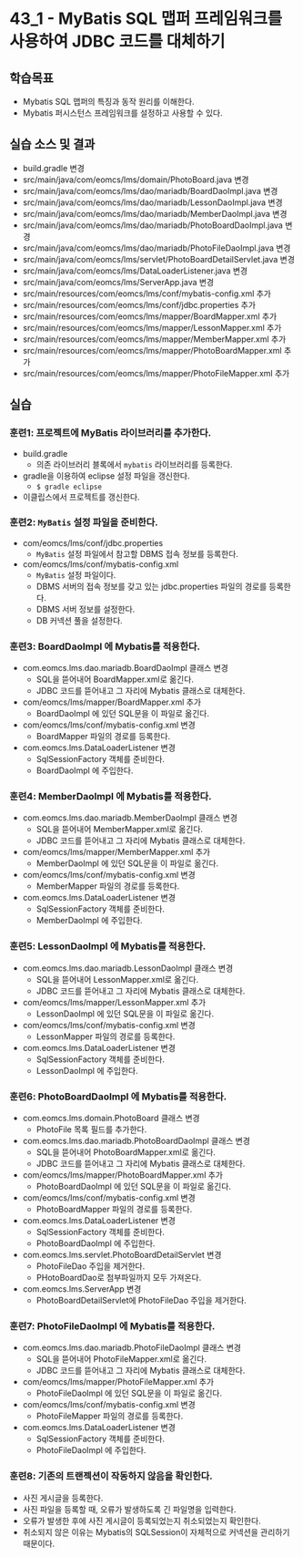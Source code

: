 # 43_1 - MyBatis SQL 맵퍼 프레임워크를 사용하여 JDBC 코드를 대체하기

## 학습목표

- Mybatis SQL 맵퍼의 특징과 동작 원리를 이해한다.
- Mybatis 퍼시스턴스 프레임워크를 설정하고 사용할 수 있다. 

## 실습 소스 및 결과

- build.gradle 변경
- src/main/java/com/eomcs/lms/domain/PhotoBoard.java 변경
- src/main/java/com/eomcs/lms/dao/mariadb/BoardDaoImpl.java 변경
- src/main/java/com/eomcs/lms/dao/mariadb/LessonDaoImpl.java 변경
- src/main/java/com/eomcs/lms/dao/mariadb/MemberDaoImpl.java 변경
- src/main/java/com/eomcs/lms/dao/mariadb/PhotoBoardDaoImpl.java 변경
- src/main/java/com/eomcs/lms/dao/mariadb/PhotoFileDaoImpl.java 변경
- src/main/java/com/eomcs/lms/servlet/PhotoBoardDetailServlet.java 변경
- src/main/java/com/eomcs/lms/DataLoaderListener.java 변경
- src/main/java/com/eomcs/lms/ServerApp.java 변경
- src/main/resources/com/eomcs/lms/conf/mybatis-config.xml 추가
- src/main/resources/com/eomcs/lms/conf/jdbc.properties 추가
- src/main/resources/com/eomcs/lms/mapper/BoardMapper.xml 추가
- src/main/resources/com/eomcs/lms/mapper/LessonMapper.xml 추가
- src/main/resources/com/eomcs/lms/mapper/MemberMapper.xml 추가
- src/main/resources/com/eomcs/lms/mapper/PhotoBoardMapper.xml 추가
- src/main/resources/com/eomcs/lms/mapper/PhotoFileMapper.xml 추가

## 실습  

### 훈련1: 프로젝트에 MyBatis 라이브러리를 추가한다.

- build.gradle   
  - 의존 라이브러리 블록에서 `mybatis` 라이브러리를 등록한다.
- gradle을 이용하여 eclipse 설정 파일을 갱신한다.
  - `$ gradle eclipse`
- 이클립스에서 프로젝트를 갱신한다.

### 훈련2: `MyBatis` 설정 파일을 준비한다.

- com/eomcs/lms/conf/jdbc.properties
  - `MyBatis` 설정 파일에서 참고할 DBMS 접속 정보를 등록한다.
- com/eomcs/lms/conf/mybatis-config.xml
  - `MyBatis` 설정 파일이다.
  - DBMS 서버의 접속 정보를 갖고 있는 jdbc.properties 파일의 경로를 등록한다.
  - DBMS 서버 정보를 설정한다.
  - DB 커넥션 풀을 설정한다.

### 훈련3: BoardDaoImpl 에 Mybatis를 적용한다.

- com.eomcs.lms.dao.mariadb.BoardDaoImpl 클래스 변경
  - SQL을 뜯어내어 BoardMapper.xml로 옮긴다.
  - JDBC 코드를 뜯어내고 그 자리에 Mybatis 클래스로 대체한다.
- com/eomcs/lms/mapper/BoardMapper.xml 추가
  - BoardDaoImpl 에 있던 SQL문을 이 파일로 옮긴다.
- com/eomcs/lms/conf/mybatis-config.xml 변경 
  - BoardMapper 파일의 경로를 등록한다.
- com.eomcs.lms.DataLoaderListener 변경
  - SqlSessionFactory 객체를 준비한다.
  - BoardDaoImpl 에 주입한다.

### 훈련4: MemberDaoImpl 에 Mybatis를 적용한다.

- com.eomcs.lms.dao.mariadb.MemberDaoImpl 클래스 변경
  - SQL을 뜯어내어 MemberMapper.xml로 옮긴다.
  - JDBC 코드를 뜯어내고 그 자리에 Mybatis 클래스로 대체한다.
- com/eomcs/lms/mapper/MemberMapper.xml 추가
  - MemberDaoImpl 에 있던 SQL문을 이 파일로 옮긴다.
- com/eomcs/lms/conf/mybatis-config.xml 변경 
  - MemberMapper 파일의 경로를 등록한다.
- com.eomcs.lms.DataLoaderListener 변경
  - SqlSessionFactory 객체를 준비한다.
  - MemberDaoImpl 에 주입한다.

### 훈련5: LessonDaoImpl 에 Mybatis를 적용한다.

- com.eomcs.lms.dao.mariadb.LessonDaoImpl 클래스 변경
  - SQL을 뜯어내어 LessonMapper.xml로 옮긴다.
  - JDBC 코드를 뜯어내고 그 자리에 Mybatis 클래스로 대체한다.
- com/eomcs/lms/mapper/LessonMapper.xml 추가
  - LessonDaoImpl 에 있던 SQL문을 이 파일로 옮긴다.
- com/eomcs/lms/conf/mybatis-config.xml 변경 
  - LessonMapper 파일의 경로를 등록한다.
- com.eomcs.lms.DataLoaderListener 변경
  - SqlSessionFactory 객체를 준비한다.
  - LessonDaoImpl 에 주입한다.

### 훈련6: PhotoBoardDaoImpl 에 Mybatis를 적용한다.

- com.eomcs.lms.domain.PhotoBoard 클래스 변경
  - PhotoFile 목록 필드를 추가한다.
- com.eomcs.lms.dao.mariadb.PhotoBoardDaoImpl 클래스 변경
  - SQL을 뜯어내어 PhotoBoardMapper.xml로 옮긴다.
  - JDBC 코드를 뜯어내고 그 자리에 Mybatis 클래스로 대체한다.
- com/eomcs/lms/mapper/PhotoBoardMapper.xml 추가
  - PhotoBoardDaoImpl 에 있던 SQL문을 이 파일로 옮긴다.
- com/eomcs/lms/conf/mybatis-config.xml 변경 
  - PhotoBoardMapper 파일의 경로를 등록한다.
- com.eomcs.lms.DataLoaderListener 변경
  - SqlSessionFactory 객체를 준비한다.
  - PhotoBoardDaoImpl 에 주입한다.
- com.eomcs.lms.servlet.PhotoBoardDetailServlet 변경
  - PhotoFileDao 주입을 제거한다.
  - PHotoBoardDao로 첨부파일까지 모두 가져온다.
- com.eomcs.lms.ServerApp 변경
  - PhotoBoardDetailServlet에 PhotoFileDao 주입을 제거한다.

### 훈련7: PhotoFileDaoImpl 에 Mybatis를 적용한다.

- com.eomcs.lms.dao.mariadb.PhotoFileDaoImpl 클래스 변경
  - SQL을 뜯어내어 PhotoFileMapper.xml로 옮긴다.
  - JDBC 코드를 뜯어내고 그 자리에 Mybatis 클래스로 대체한다.
- com/eomcs/lms/mapper/PhotoFileMapper.xml 추가
  - PhotoFileDaoImpl 에 있던 SQL문을 이 파일로 옮긴다.
- com/eomcs/lms/conf/mybatis-config.xml 변경 
  - PhotoFileMapper 파일의 경로를 등록한다.
- com.eomcs.lms.DataLoaderListener 변경
  - SqlSessionFactory 객체를 준비한다.
  - PhotoFileDaoImpl 에 주입한다.
  
### 훈련8: 기존의 트랜젝션이 작동하지 않음을 확인한다.
 - 사진 게시글을 등록한다.
 - 사진 파일을 등록할 때, 오류가 발생하도록 긴 파일명을 입력한다.
 - 오류가 발생한 후에 사진 게시글이 등록되었는지 취소되었는지 확인한다.
 - 취소되지 않은 이유는 Mybatis의 SQLSession이 자체적으로 커넥션을 관리하기 때문이다.


